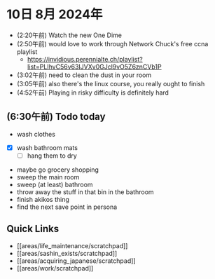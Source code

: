 # 10日 8月 2024年
- (2:20午前) Watch the new One Dime
- (2:50午前) would love to work through Network Chuck's free ccna playlist
  - https://invidious.perennialte.ch/playlist?list=PLIhvC56v63IJVXv0GJcl9vO5Z6znCVb1P
- (3:02午前) need to clean the dust in your room
- (3:05午前) also there's the linux course, you really ought to finish
- (4:52午前) Playing in risky difficulty is definitely hard


## (6:30午前) Todo today
- wash clothes
- [x] wash bathroom mats
  - [ ] hang them to dry
- maybe go grocery shopping
- sweep the main room
- sweep (at least) bathroom
- throw away the stuff in that bin in the bathroom
- finish akikos thing
- find the next save point in persona


 



## Quick Links
- [[areas/life_maintenance/scratchpad]]
- [[areas/sashin_exists/scratchpad]]
- [[areas/acquiring_japanese/scratchpad]]
- [[areas/work/scratchpad]]
